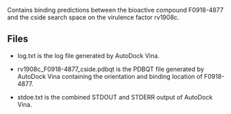 Contains binding predictions between the bioactive compound F0918-4877 and the cside search space on the virulence factor rv1908c.

## Files

- log.txt is the log file generated by AutoDock Vina.

- rv1908c_F0918-4877_cside.pdbqt is the PDBQT file generated by AutoDock Vina containing the orientation and binding location of F0918-4877.

- stdoe.txt is the combined STDOUT and STDERR output of AutoDock Vina.

